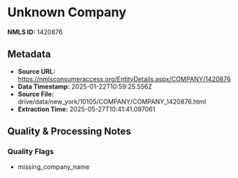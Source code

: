 # Unknown Company

**NMLS ID:** 1420876

## Metadata
- **Source URL:** https://nmlsconsumeraccess.org/EntityDetails.aspx/COMPANY/1420876
- **Data Timestamp:** 2025-01-22T10:59:25.556Z
- **Source File:** drive/data/new_york/10105/COMPANY/COMPANY_1420876.html
- **Extraction Time:** 2025-05-27T10:41:41.097061

## Quality & Processing Notes
### Quality Flags
- missing_company_name
